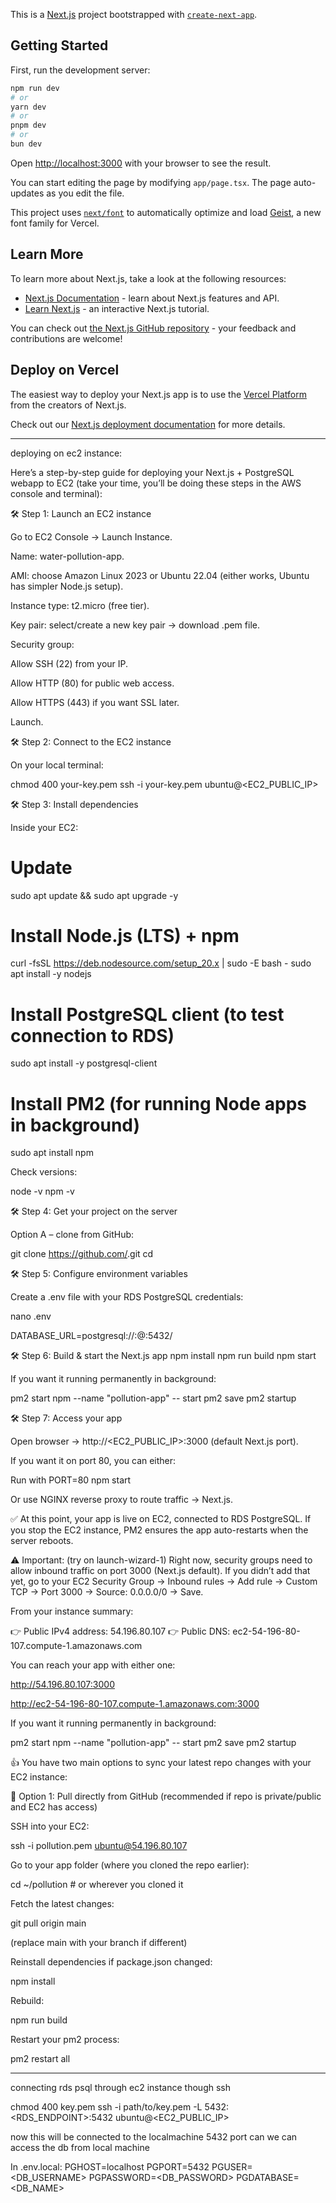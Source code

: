 This is a [Next.js](https://nextjs.org) project bootstrapped with [`create-next-app`](https://nextjs.org/docs/app/api-reference/cli/create-next-app).

## Getting Started

First, run the development server:

```bash
npm run dev
# or
yarn dev
# or
pnpm dev
# or
bun dev
```

Open [http://localhost:3000](http://localhost:3000) with your browser to see the result.

You can start editing the page by modifying `app/page.tsx`. The page auto-updates as you edit the file.

This project uses [`next/font`](https://nextjs.org/docs/app/building-your-application/optimizing/fonts) to automatically optimize and load [Geist](https://vercel.com/font), a new font family for Vercel.

## Learn More

To learn more about Next.js, take a look at the following resources:

- [Next.js Documentation](https://nextjs.org/docs) - learn about Next.js features and API.
- [Learn Next.js](https://nextjs.org/learn) - an interactive Next.js tutorial.

You can check out [the Next.js GitHub repository](https://github.com/vercel/next.js) - your feedback and contributions are welcome!

## Deploy on Vercel

The easiest way to deploy your Next.js app is to use the [Vercel Platform](https://vercel.com/new?utm_medium=default-template&filter=next.js&utm_source=create-next-app&utm_campaign=create-next-app-readme) from the creators of Next.js.

Check out our [Next.js deployment documentation](https://nextjs.org/docs/app/building-your-application/deploying) for more details.


-------------------------------------------------------------------------

deploying on ec2 instance:

Here’s a step-by-step guide for deploying your Next.js + PostgreSQL webapp to EC2 (take your time, you’ll be doing these steps in the AWS console and terminal):

🛠 Step 1: Launch an EC2 instance

Go to EC2 Console → Launch Instance.

Name: water-pollution-app.

AMI: choose Amazon Linux 2023 or Ubuntu 22.04 (either works, Ubuntu has simpler Node.js setup).

Instance type: t2.micro (free tier).

Key pair: select/create a new key pair → download .pem file.

Security group:

Allow SSH (22) from your IP.

Allow HTTP (80) for public web access.

Allow HTTPS (443) if you want SSL later.

Launch.

🛠 Step 2: Connect to the EC2 instance

On your local terminal:

chmod 400 your-key.pem
ssh -i your-key.pem ubuntu@<EC2_PUBLIC_IP>

🛠 Step 3: Install dependencies

Inside your EC2:

# Update
sudo apt update && sudo apt upgrade -y

# Install Node.js (LTS) + npm
curl -fsSL https://deb.nodesource.com/setup_20.x | sudo -E bash -
sudo apt install -y nodejs

# Install PostgreSQL client (to test connection to RDS)
sudo apt install -y postgresql-client

# Install PM2 (for running Node apps in background)
sudo apt install npm

Check versions:

node -v
npm -v

🛠 Step 4: Get your project on the server

Option A – clone from GitHub:

git clone https://github.com/<your-repo>.git
cd <your-repo>



🛠 Step 5: Configure environment variables

Create a .env file with your RDS PostgreSQL credentials:

nano .env

DATABASE_URL=postgresql://<username>:<password>@<rds-endpoint>:5432/<dbname>

🛠 Step 6: Build & start the Next.js app
npm install
npm run build
npm start


If you want it running permanently in background:

pm2 start npm --name "pollution-app" -- start
pm2 save
pm2 startup

🛠 Step 7: Access your app

Open browser → http://<EC2_PUBLIC_IP>:3000 (default Next.js port).

If you want it on port 80, you can either:

Run with PORT=80 npm start

Or use NGINX reverse proxy to route traffic → Next.js.

✅ At this point, your app is live on EC2, connected to RDS PostgreSQL.
If you stop the EC2 instance, PM2 ensures the app auto-restarts when the server reboots.



⚠️ Important: (try on launch-wizard-1)
Right now, security groups need to allow inbound traffic on port 3000 (Next.js default). If you didn’t add that yet, go to your EC2 Security Group → Inbound rules → Add rule → Custom TCP → Port 3000 → Source: 0.0.0.0/0 → Save.


From your instance summary:

👉 Public IPv4 address: 54.196.80.107
👉 Public DNS: ec2-54-196-80-107.compute-1.amazonaws.com

You can reach your app with either one:

http://54.196.80.107:3000

http://ec2-54-196-80-107.compute-1.amazonaws.com:3000



If you want it running permanently in background:

pm2 start npm --name "pollution-app" -- start
pm2 save
pm2 startup



👍 You have two main options to sync your latest repo changes with your EC2 instance:

🔹 Option 1: Pull directly from GitHub (recommended if repo is private/public and EC2 has access)

SSH into your EC2:

ssh -i pollution.pem ubuntu@54.196.80.107


Go to your app folder (where you cloned the repo earlier):

cd ~/pollution   # or wherever you cloned it


Fetch the latest changes:

git pull origin main


(replace main with your branch if different)

Reinstall dependencies if package.json changed:

npm install


Rebuild:

npm run build


Restart your pm2 process:

pm2 restart all



---------------------------------------------------
connecting rds psql through ec2 instance though ssh

chmod 400 key.pem
ssh -i path/to/key.pem -L 5432:<RDS_ENDPOINT>:5432 ubuntu@<EC2_PUBLIC_IP>

now this will be connected to the localmachine 5432 port can we can access the db from local machine

In .env.local:
PGHOST=localhost
PGPORT=5432
PGUSER=<DB_USERNAME>
PGPASSWORD=<DB_PASSWORD>
PGDATABASE=<DB_NAME>
